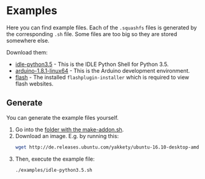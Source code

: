 Examples
========

Here you can find example files.
Each of the `.squashfs` files is generated by the corresponding `.sh` file.
Some files are too big so they are stored somewhere else.

Download them:

- [idle-python3.5](idle-python3.5.squashfs?raw=true) - This is the IDLE Python Shell for Python 3.5.
- [arduino-1.8.1-linux64](https://github.com/CodersOS/live-addon-maker/releases/download/arduino-1/arduino-1.8.1-linux64.squashfs) - This is the Arduino development environment.
- [flash](flash.squashfs?raw=true) - The installed `flashplugin-installer` which is required to view flash websites.



Generate
--------


You can generate the example files yourself.

1. Go into the [folder with the make-addon.sh](..).
2. Download an image. E.g. by running this:
   ```bash
   wget http://de.releases.ubuntu.com/yakkety/ubuntu-16.10-desktop-amd64.iso
   ```
3. Then, execute the example file:
   ```bash
   ./examples/idle-python3.5.sh
   ```
